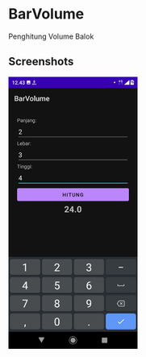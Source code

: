 # BarVolume
Penghitung Volume Balok

## Screenshots
<img src="assets/BarVolume.png"
width="256">&nbsp;&nbsp;&nbsp;

